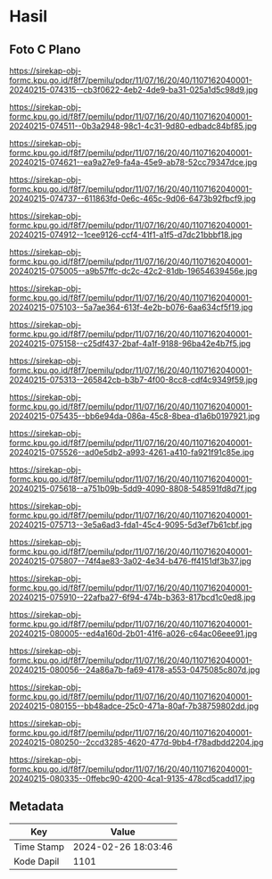 # Hasil

## Foto C Plano

https://sirekap-obj-formc.kpu.go.id/f8f7/pemilu/pdpr/11/07/16/20/40/1107162040001-20240215-074315--cb3f0622-4eb2-4de9-ba31-025a1d5c98d9.jpg

https://sirekap-obj-formc.kpu.go.id/f8f7/pemilu/pdpr/11/07/16/20/40/1107162040001-20240215-074511--0b3a2948-98c1-4c31-9d80-edbadc84bf85.jpg

https://sirekap-obj-formc.kpu.go.id/f8f7/pemilu/pdpr/11/07/16/20/40/1107162040001-20240215-074621--ea9a27e9-fa4a-45e9-ab78-52cc79347dce.jpg

https://sirekap-obj-formc.kpu.go.id/f8f7/pemilu/pdpr/11/07/16/20/40/1107162040001-20240215-074737--611863fd-0e6c-465c-9d06-6473b92fbcf9.jpg

https://sirekap-obj-formc.kpu.go.id/f8f7/pemilu/pdpr/11/07/16/20/40/1107162040001-20240215-074912--1cee9126-ccf4-41f1-a1f5-d7dc21bbbf18.jpg

https://sirekap-obj-formc.kpu.go.id/f8f7/pemilu/pdpr/11/07/16/20/40/1107162040001-20240215-075005--a9b57ffc-dc2c-42c2-81db-19654639456e.jpg

https://sirekap-obj-formc.kpu.go.id/f8f7/pemilu/pdpr/11/07/16/20/40/1107162040001-20240215-075103--5a7ae364-613f-4e2b-b076-6aa634cf5f19.jpg

https://sirekap-obj-formc.kpu.go.id/f8f7/pemilu/pdpr/11/07/16/20/40/1107162040001-20240215-075158--c25df437-2baf-4a1f-9188-96ba42e4b7f5.jpg

https://sirekap-obj-formc.kpu.go.id/f8f7/pemilu/pdpr/11/07/16/20/40/1107162040001-20240215-075313--265842cb-b3b7-4f00-8cc8-cdf4c9349f59.jpg

https://sirekap-obj-formc.kpu.go.id/f8f7/pemilu/pdpr/11/07/16/20/40/1107162040001-20240215-075435--bb6e94da-086a-45c8-8bea-d1a6b0197921.jpg

https://sirekap-obj-formc.kpu.go.id/f8f7/pemilu/pdpr/11/07/16/20/40/1107162040001-20240215-075526--ad0e5db2-a993-4261-a410-fa921f91c85e.jpg

https://sirekap-obj-formc.kpu.go.id/f8f7/pemilu/pdpr/11/07/16/20/40/1107162040001-20240215-075618--a751b09b-5dd9-4090-8808-548591fd8d7f.jpg

https://sirekap-obj-formc.kpu.go.id/f8f7/pemilu/pdpr/11/07/16/20/40/1107162040001-20240215-075713--3e5a6ad3-fda1-45c4-9095-5d3ef7b61cbf.jpg

https://sirekap-obj-formc.kpu.go.id/f8f7/pemilu/pdpr/11/07/16/20/40/1107162040001-20240215-075807--74f4ae83-3a02-4e34-b476-ff4151df3b37.jpg

https://sirekap-obj-formc.kpu.go.id/f8f7/pemilu/pdpr/11/07/16/20/40/1107162040001-20240215-075910--22afba27-6f94-474b-b363-817bcd1c0ed8.jpg

https://sirekap-obj-formc.kpu.go.id/f8f7/pemilu/pdpr/11/07/16/20/40/1107162040001-20240215-080005--ed4a160d-2b01-41f6-a026-c64ac06eee91.jpg

https://sirekap-obj-formc.kpu.go.id/f8f7/pemilu/pdpr/11/07/16/20/40/1107162040001-20240215-080056--24a86a7b-fa69-4178-a553-0475085c807d.jpg

https://sirekap-obj-formc.kpu.go.id/f8f7/pemilu/pdpr/11/07/16/20/40/1107162040001-20240215-080155--bb48adce-25c0-471a-80af-7b38759802dd.jpg

https://sirekap-obj-formc.kpu.go.id/f8f7/pemilu/pdpr/11/07/16/20/40/1107162040001-20240215-080250--2ccd3285-4620-477d-9bb4-f78adbdd2204.jpg

https://sirekap-obj-formc.kpu.go.id/f8f7/pemilu/pdpr/11/07/16/20/40/1107162040001-20240215-080335--0ffebc90-4200-4ca1-9135-478cd5cadd17.jpg


## Metadata

| Key        | Value               |
| ---------- | ------------------- |
| Time Stamp | 2024-02-26 18:03:46 |
| Kode Dapil | 1101                |



